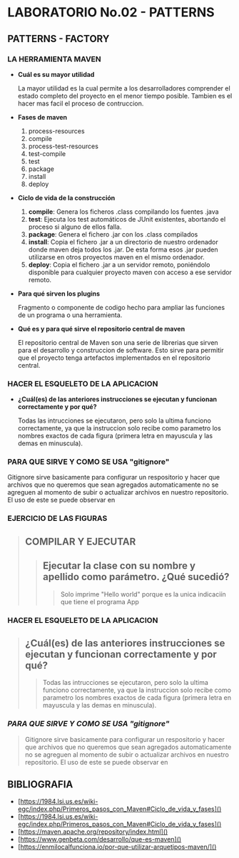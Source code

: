 # **LABORATORIO No.02 - PATTERNS**

## **PATTERNS - FACTORY**

### **LA HERRAMIENTA MAVEN**
* **Cuál es su mayor utilidad**

    La mayor utilidad es la cual permite a los desarrolladores comprender el estado completo del proyecto en el menor tiempo posible. Tambien es el hacer mas facil el proceso de contruccion.

* **Fases de maven**
    1. process-resources
    2. compile
    3. process-test-resources
    4. test-compile
    5. test
    6. package
    7. install
    6. deploy

* **Ciclo de vida de la construcción**
    1. **compile**: Genera los ficheros .class compilando los fuentes .java
    2. **test**: Ejecuta los test automáticos de JUnit existentes, abortando el proceso si alguno de ellos falla.
    3. **package**: Genera el fichero .jar con los .class compilados
    4. **install**: Copia el fichero .jar a un directorio de nuestro ordenador donde maven deja todos los .jar. De esta forma esos .jar pueden utilizarse en otros proyectos maven en el mismo ordenador.
    5. **deploy**: Copia el fichero .jar a un servidor remoto, poniéndolo disponible para cualquier proyecto maven con acceso a ese servidor remoto.

* **Para qué sirven los plugins**

    Fragmento o componente de codigo hecho para ampliar las funciones de un programa o una herramienta.

* **Qué es y para qué sirve el repositorio central de maven**

    El repositorio central de Maven son una serie de librerias que sirven para el desarrollo y construccion de software. Esto sirve para permitir que el proyecto tenga artefactos implementados en el repositorio central.

### **HACER EL ESQUELETO DE LA APLICACION**
* **¿Cuál(es) de las anteriores instrucciones se ejecutan y funcionan correctamente y por qué?**

    Todas las intrucciones se ejecutaron, pero solo la ultima funciono correctamente, ya que la instruccion solo recibe como parametro los nombres exactos de cada figura (primera letra en mayuscula y las demas en minuscula).


### **PARA QUE SIRVE Y COMO SE USA "gitignore"**

Gitignore sirve basicamente para configurar un respositorio y hacer que archivos que no queremos que sean agregados automaticamente no se agreguen al momento de subir o
actualizar archivos en nuestro repositorio. El uso de este se puede observar en

### EJERCICIO DE LAS FIGURAS
> ## COMPILAR Y EJECUTAR
>> ## Ejecutar la clase con su nombre y apellido como parámetro. ¿Qué sucedió?
>>> Solo imprime "Hello world" porque es la unica indicaciín que tiene el programa App

### HACER EL ESQUELETO DE LA APLICACION
> ## ¿Cuál(es) de las anteriores instrucciones se ejecutan y funcionan correctamente y por qué?
>> Todas las intrucciones se ejecutaron, pero solo la ultima funciono correctamente, ya que la instruccion solo recibe como parametro los nombres exactos de cada figura (primera letra en mayuscula y las demas en minuscula).

### *PARA QUE SIRVE Y COMO SE USA "gitignore"*
> Gitignore sirve basicamente para configurar un respositorio y hacer que archivos que no queremos que sean agregados automaticamente no se agreguen al momento de subir o
actualizar archivos en nuestro repositorio. El uso de este se puede observar en

## **BIBLIOGRAFIA**
* [https://1984.lsi.us.es/wiki-egc/index.php/Primeros_pasos_con_Maven#Ciclo_de_vida_y_fases]()
* [https://1984.lsi.us.es/wiki-egc/index.php/Primeros_pasos_con_Maven#Ciclo_de_vida_y_fases]()
* [https://maven.apache.org/repository/index.html]()
* [https://www.genbeta.com/desarrollo/que-es-maven]()
* [https://enmilocalfunciona.io/por-que-utilizar-arquetipos-maven/]()

